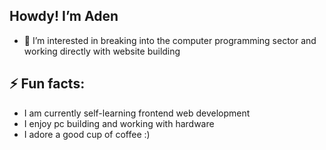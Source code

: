 Howdy! I’m Aden
  -  
- 👀 I’m interested in breaking into the computer programming sector and working directly with website building 

⚡ Fun facts: 
  -
- I am currently self-learning frontend web development
- I enjoy pc building and working with hardware
- I adore a good cup of coffee :)

<!---
salafemder/salafemder is a ✨ special ✨ repository because its `README.md` (this file) appears on your GitHub profile.
You can click the Preview link to take a look at your changes.
--->
